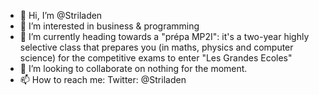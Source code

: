 - 👋 Hi, I’m @Striladen
- 👀 I’m interested in business & programming
- 🌱 I’m currently heading towards a "prépa MP2I": it's a two-year highly selective class that prepares you (in maths, physics and computer science) for the competitive exams to enter "Les Grandes Ecoles" 
- 💞️ I’m looking to collaborate on nothing for the moment.
- 📫 How to reach me: 
Twitter: @Striladen

<!---
Striladen/Striladen is a ✨ special ✨ repository because its `README.md` (this file) appears on your GitHub profile.
You can click the Preview link to take a look at your changes.
--->
